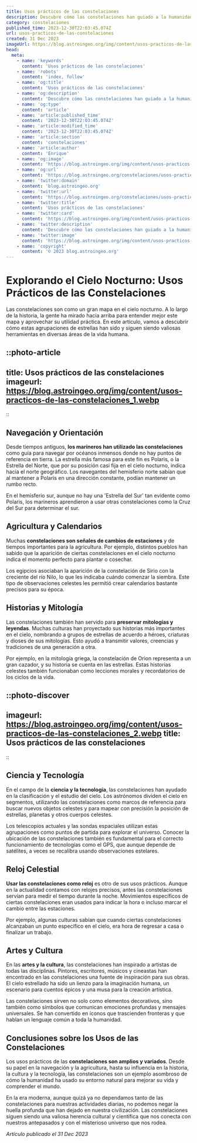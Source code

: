 ```yaml
---
title: Usos prácticos de las constelaciones
description: Descubre cómo las constelaciones han guiado a la humanidad, desde la navegación hasta la agricultura. Aprende usos prácticos de estas estrellas eternas.
category: constelaciones
published_time: 2023-12-30T22:03:45.074Z
url: usos-practicos-de-las-constelaciones
created: 31 Dec 2023
imageUrl: https://blog.astroingeo.org/img/content/usos-practicos-de-las-constelaciones_1.webp
head:
  meta:
    - name: 'keywords'
      content: 'Usos prácticos de las constelaciones'
    - name: 'robots'
      content: 'index, follow'
    - name: 'og:title'
      content: 'Usos prácticos de las constelaciones'
    - name: 'og:description'
      content: 'Descubre cómo las constelaciones han guiado a la humanidad, desde la navegación hasta la agricultura. Aprende usos prácticos de estas estrellas eternas.'
    - name: 'og:type'
      content: 'article'
    - name: 'article:published_time'
      content: '2023-12-30T22:03:45.074Z'
    - name: 'article:modified_time'
      content: '2023-12-30T22:03:45.074Z'
    - name: 'article:section'
      content: 'constelaciones'
    - name: 'article:author'
      content: 'Enrique'
    - name: 'og:image'
      content: 'https://blog.astroingeo.org/img/content/usos-practicos-de-las-constelaciones_1.webp'
    - name: 'og:url'
      content: 'https://blog.astroingeo.org/constelaciones/usos-practicos-de-las-constelaciones'
    - name: 'twitter:domain'
      content: 'blog.astroingeo.org'
    - name: 'twitter:url'
      content: 'https://blog.astroingeo.org/constelaciones/usos-practicos-de-las-constelaciones'
    - name: 'twitter:title'
      content: 'Usos prácticos de las constelaciones'
    - name: 'twitter:card'
      content: 'https://blog.astroingeo.org/img/content/usos-practicos-de-las-constelaciones_1.webp'
    - name: 'twitter:description'
      content: 'Descubre cómo las constelaciones han guiado a la humanidad, desde la navegación hasta la agricultura. Aprende usos prácticos de estas estrellas eternas.'
    - name: 'twitter:image'
      content: 'https://blog.astroingeo.org/img/content/usos-practicos-de-las-constelaciones_1.webp'
    - name: 'copyright'
      content: '© 2023 blog.astroingeo.org'
---
```

# Explorando el Cielo Nocturno: Usos Prácticos de las Constelaciones

Las constelaciones son como un gran mapa en el cielo nocturno. A lo largo de la historia, la gente ha mirado hacia arriba para entender mejor este mapa y aprovechar su utilidad práctica. En este artículo, vamos a descubrir cómo estas agrupaciones de estrellas han sido y siguen siendo valiosas herramientas en diversas áreas de la vida humana.

::photo-article
---
title: Usos prácticos de las constelaciones
imageurl: https://blog.astroingeo.org/img/content/usos-practicos-de-las-constelaciones_1.webp
---
::

## Navegación y Orientación

Desde tiempos antiguos, **los marineros han utilizado las constelaciones** como guía para navegar por océanos inmensos donde no hay puntos de referencia en tierra. La estrella más famosa para este fin es Polaris, o la Estrella del Norte, que por su posición casi fija en el cielo nocturno, indica hacia el norte geográfico. Los navegantes del hemisferio norte sabían que al mantener a Polaris en una dirección constante, podían mantener un rumbo recto.

En el hemisferio sur, aunque no hay una 'Estrella del Sur' tan evidente como Polaris, los marineros aprendieron a usar otras constelaciones como la Cruz del Sur para determinar el sur.

## Agricultura y Calendarios

Muchas **constelaciones son señales de cambios de estaciones** y de tiempos importantes para la agricultura. Por ejemplo, distintos pueblos han sabido que la aparición de ciertas constelaciones en el cielo nocturno indica el momento perfecto para plantar o cosechar.

Los egipcios asociaban la aparición de la constelación de Sirio con la creciente del río Nilo, lo que les indicaba cuándo comenzar la siembra. Este tipo de observaciones celestes les permitió crear calendarios bastante precisos para su época.

## Historias y Mitología

Las constelaciones también han servido para **preservar mitologías y leyendas**. Muchas culturas han proyectado sus historias más importantes en el cielo, nombrando a grupos de estrellas de acuerdo a héroes, criaturas y dioses de sus mitologías. Esto ayudó a transmitir valores, creencias y tradiciones de una generación a otra.

Por ejemplo, en la mitología griega, la constelación de Orion representa a un gran cazador, y su historia se cuenta en las estrellas. Estas historias celestes también funcionaban como lecciones morales y recordatorios de los ciclos de la vida.


::photo-discover
---
imageurl: https://blog.astroingeo.org/img/content/usos-practicos-de-las-constelaciones_2.webp
title: Usos prácticos de las constelaciones
---
::

## Ciencia y Tecnología

En el campo de la **ciencia y la tecnología**, las constelaciones han ayudado en la clasificación y el estudio del cielo. Los astrónomos dividen el cielo en segmentos, utilizando las constelaciones como marcos de referencia para buscar nuevos objetos celestes y para mapear con precisión la posición de estrellas, planetas y otros cuerpos celestes.

Los telescopios actuales y las sondas espaciales utilizan estas agrupaciones como puntos de partida para explorar el universo. Conocer la ubicación de las constelaciones también es fundamental para el correcto funcionamiento de tecnologías como el GPS, que aunque depende de satélites, a veces se recalibra usando observaciones estelares.

## Reloj Celestial

**Usar las constelaciones como reloj** es otro de sus usos prácticos. Aunque en la actualidad contamos con relojes precisos, antes las constelaciones servían para medir el tiempo durante la noche. Movimientos específicos de ciertas constelaciones eran usados para indicar la hora o incluso marcar el cambio entre las estaciones.

Por ejemplo, algunas culturas sabían que cuando ciertas constelaciones alcanzaban un punto específico en el cielo, era hora de regresar a casa o finalizar un trabajo.

## Artes y Cultura

En las **artes y la cultura**, las constelaciones han inspirado a artistas de todas las disciplinas. Pintores, escritores, músicos y cineastas han encontrado en las constelaciones una fuente de inspiración para sus obras. El cielo estrellado ha sido un lienzo para la imaginación humana, un escenario para cuentos épicos y una musa para la creación artística.

Las constelaciones sirven no solo como elementos decorativos, sino también como símbolos que comunican emociones profundas y mensajes universales. Se han convertido en íconos que trascienden fronteras y que hablan un lenguaje común a toda la humanidad.

## Conclusiones sobre los Usos de las Constelaciones

Los usos prácticos de las **constelaciones son amplios y variados**. Desde su papel en la navegación y la agricultura, hasta su influencia en la historia, la cultura y la tecnología, las constelaciones son un ejemplo asombroso de cómo la humanidad ha usado su entorno natural para mejorar su vida y comprender el mundo.

En la era moderna, aunque quizá ya no dependamos tanto de las constelaciones para nuestras actividades diarias, no podemos negar la huella profunda que han dejado en nuestra civilización. Las constelaciones siguen siendo una valiosa herencia cultural y científica que nos conecta con nuestros antepasados y con el misterioso universo que nos rodea.

_Artículo publicado el 31 Dec 2023_